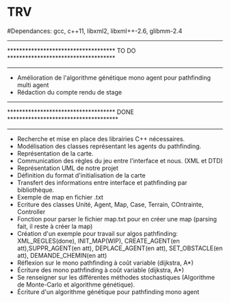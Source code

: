# TRV
#Dependances: gcc, c++11, libxml2, libxml++-2.6, glibmm-2.4

***********************************************************************************
************************************   TO DO   ************************************
***********************************************************************************

- Amélioration de l'algorithme génétique mono agent pour pathfinding multi agent
- Rédaction du compte rendu de stage


***********************************************************************************
************************************   DONE   *************************************
***********************************************************************************

- Recherche et mise en place des librairies C++ nécessaires.
- Modélisation des classes représentant les agents du pathfinding.
- Représentation de la carte.
- Communication des règles du jeu entre l'interface et nous. (XML et DTD)
- Représentation UML de notre projet
- Définition du format d'initialisation de la carte
- Transfert des informations entre interface et pathfinding par bibliothèque.
- Exemple de map en fichier .txt
- Ecriture des classes Unité, Agent, Map, Case, Terrain, COntrainte, Controller
- Fonction pour parser le fichier map.txt pour en créer une map (parsing fait, il reste à créer la map)
- Création d'un exemple pour travail sur algos pathfinding: XML_REGLES(done), INIT_MAP(WIP), CREATE_AGENT(en att),SUPPR_AGENT(en att), DEPLACE_AGENT(en att), SET_OBSTACLE(en att), DEMANDE_CHEMIN(en att)
- Réflexion sur le mono pathfinding à coût variable (dijkstra, A*)
- Écriture des mono pathfinding à coût variable (dijkstra, A*)
- Se renseigner sur les différentes méthodes stochastiques (Algorithme de Monte-Carlo et algorithme génétique).
- Écriture d'un algorithme génétique pour pathfinding mono agent
